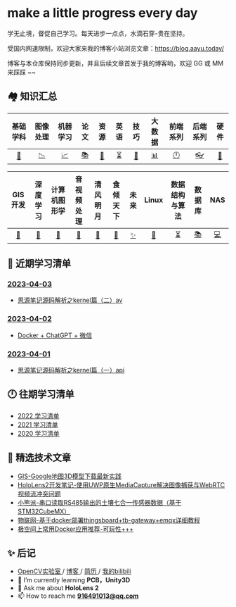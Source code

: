 # make a little progress every day
学无止境，督促自己学习。每天进步一点点，水滴石穿-贵在坚持。

受国内网速限制，欢迎大家来我的博客小站浏览文章：https://blog.aayu.today/

博客与本仓库保持同步更新，并且后续文章首发于我的博客哟，欢迎 GG 或 MM 来踩踩 ~~

## 🏘️ 知识汇总
|      基础学科      |      图像处理      |      机器学习      |         论文          |      资源      |        英语        |       技巧       |      大数据      |      前端系列      |      后端系列      |      硬件      |
| :----------------: | :----------------: | :----------------: | :-------------------: | :------------: | :----------------: | :--------------: | :--------------: | :----------------: | :----------------: | :------------: |
| [📐](./基础学科.md) | [📉](./图像处理.md) | [📈](./机器学习.md) | [️📚](./论文/README.md) | [💎](./资源.md) | [⏳](./英语汇总.md) | [🔐](./技巧篇.md) | [📊](./大数据.md) | [🕛](./前端系列.md) | [👓](./后端系列.md) | [🔨](./硬件.md) |

|      GIS开发      |      深度学习      |      计算机图形学      |      音视频处理      |      清风明月      |      食倾天下      |      未来      |      Linux      |      数据结构与算法      |      数据库      |      NAS      |
| :---------------: | :----------------: | :--------------------: | :------------------: | :----------------: | :----------------: | :------------: | :-------------: | :----------------------: | :--------------: | :-----------: |
| [🔨](./GIS开发.md) | [🔗](./深度学习.md) | [🎨](./计算机图形学.md) | [🎵](./音视频处理.md) | [🎈](./清风明月.md) | [🥘](./食倾天下.md) | [✨](./未来.md) | [🍓](./Linux.md) | [⏳](./数据结构与算法.md) | [📚](./数据库.md) | [💻](./NAS.md) |

## 📃 近期学习清单
### [2023-04-03](./2023/2023-04/README.md)
* [思源笔记源码解析之kernel篇（二）av](./2023/2023-04/2023-04-03/思源笔记源码解析之kernel篇（二）av.md)

### [2023-04-02](./2023/2023-04/README.md)
* [Docker + ChatGPT + 微信](./2023/2023-04/2023-04-02/Docker%20%2B%20ChatGPT%20%2B%20%E5%BE%AE%E4%BF%A1.md)

### [2023-04-01](./2023/2023-04/README.md)
* [思源笔记源码解析之kernel篇（一）api](./2023/2023-04/2023-04-01/思源笔记源码解析之kernel篇（一）api.md)

## 🕛 往期学习清单
* [2022 学习清单](./2022/README.md)
* [2021 学习清单](./2021/README.md)
* [2020 学习清单](./2020/README.md)

## 📝 精选技术文章
* [GIS-Google地图3D模型下载最新实践](./2021/2021-07/2021-07-05/GIS-Google地图3D模型下载最新实践.md)
* [HoloLens2开发笔记-使用UWP原生MediaCapture解决图像捕获与WebRTC视频流冲突问题](./2021/2021-05/2021-05-09/HoloLens2-使用UWP原生MediaCapture解决图像捕获与WebRTC视频流冲突问题.md)
* [小熊派-串口读取RS485输出的土壤七合一传感器数据（基于STM32CubeMX）](./2021/2021-10/2021-10-14/小熊派-串口读取RS485输出的土壤七合一传感器数据（基于STM32CubeMX）.md)
* [物联网-基于docker部署thingsboard+tb-gateway+emqx详细教程](./2021/2021-11/2021-11-23/物联网-基于docker部署thingsboard+tb-gateway+emqx详细教程.md)
* [极空间上常用Docker应用推荐-可玩性+++](./2022/2022-09/2022-09-02/极空间上常用Docker应用推荐-可玩性+++.md)

## ✨ 后记
- <a href="http://systemcall.gitee.io/keep-thinking"> OpenCV实验室 </a> / <a href="https://blog.aayu.today/"> 博客 </a> / <a href="./Resume.md"> 简历 </a> / <a href="https://space.bilibili.com/106491836"> 我的bilibili </a>
- 🌱 I’m currently learning **PCB，Unity3D**
- 💬 Ask me about **HoloLens 2**
- 📫 How to reach me **916491013@qq.com**
